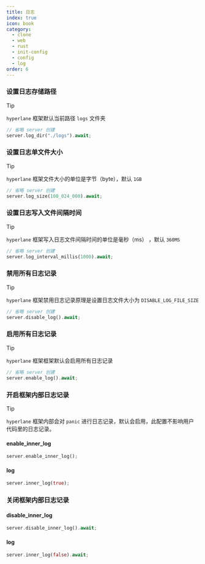 ```yaml
---
title: 日志
index: true
icon: book
category:
  - clone
  - web
  - rust
  - init-config
  - config
  - log
order: 6
---
```


<Share colorful />

### 设置日志存储路径

> [!tip]
>
> `hyperlane` 框架默认当前路径 `logs` 文件夹

```rust
// 省略 server 创建
server.log_dir("./logs").await;
```

### 设置日志单文件大小

> [!tip]
>
> `hyperlane` 框架文件大小的单位是字节（byte），默认 `1GB`

```rust
// 省略 server 创建
server.log_size(100_024_000).await;
```

### 设置日志写入文件间隔时间

> [!tip]
>
> `hyperlane` 框架写入日志文件间隔时间的单位是毫秒（ms） ，默认 `360MS`

```rust
// 省略 server 创建
server.log_interval_millis(1000).await;
```

### 禁用所有日志记录

> [!tip]
>
> `hyperlane` 框架禁用日志记录原理是设置日志文件大小为 `DISABLE_LOG_FILE_SIZE`

```rust
// 省略 server 创建
server.disable_log().await;
```

### 启用所有日志记录

> [!tip]
>
> `hyperlane` 框架框架默认会启用所有日志记录

```rust
// 省略 server 创建
server.enable_log().await;
```

### 开启框架内部日志记录

> [!tip]
>
> `hyperlane` 框架内部会对 `panic` 进行日志记录，默认会启用，此配置不影响用户代码里的日志记录。

#### enable_inner_log

```rust
server.enable_inner_log();
```

#### log

```rust
server.inner_log(true);
```

### 关闭框架内部日志记录

#### disable_inner_log

```rust
server.disable_inner_log().await;
```

#### log

```rust
server.inner_log(false).await;
```
